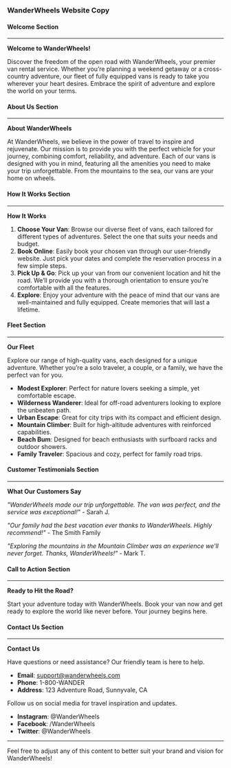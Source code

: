 ### WanderWheels Website Copy

#### Welcome Section
---
**Welcome to WanderWheels!**

Discover the freedom of the open road with WanderWheels, your premier van rental service. Whether you’re planning a weekend getaway or a cross-country adventure, our fleet of fully equipped vans is ready to take you wherever your heart desires. Embrace the spirit of adventure and explore the world on your terms.

#### About Us Section
---
**About WanderWheels**

At WanderWheels, we believe in the power of travel to inspire and rejuvenate. Our mission is to provide you with the perfect vehicle for your journey, combining comfort, reliability, and adventure. Each of our vans is designed with you in mind, featuring all the amenities you need to make your trip unforgettable. From the mountains to the sea, our vans are your home on wheels.

#### How It Works Section
---
**How It Works**

1. **Choose Your Van**: Browse our diverse fleet of vans, each tailored for different types of adventures. Select the one that suits your needs and budget.
2. **Book Online**: Easily book your chosen van through our user-friendly website. Just pick your dates and complete the reservation process in a few simple steps.
3. **Pick Up & Go**: Pick up your van from our convenient location and hit the road. We’ll provide you with a thorough orientation to ensure you’re comfortable with all the features.
4. **Explore**: Enjoy your adventure with the peace of mind that our vans are well-maintained and fully equipped. Create memories that will last a lifetime.

#### Fleet Section
---
**Our Fleet**

Explore our range of high-quality vans, each designed for a unique adventure. Whether you’re a solo traveler, a couple, or a family, we have the perfect van for you.

- **Modest Explorer**: Perfect for nature lovers seeking a simple, yet comfortable escape.
- **Wilderness Wanderer**: Ideal for off-road adventurers looking to explore the unbeaten path.
- **Urban Escape**: Great for city trips with its compact and efficient design.
- **Mountain Climber**: Built for high-altitude adventures with reinforced capabilities.
- **Beach Bum**: Designed for beach enthusiasts with surfboard racks and outdoor showers.
- **Family Traveler**: Spacious and cozy, perfect for family road trips.

#### Customer Testimonials Section
---
**What Our Customers Say**

*"WanderWheels made our trip unforgettable. The van was perfect, and the service was exceptional!"* - Sarah J.

*"Our family had the best vacation ever thanks to WanderWheels. Highly recommend!"* - The Smith Family

*"Exploring the mountains in the Mountain Climber was an experience we'll never forget. Thanks, WanderWheels!"* - Mark T.

#### Call to Action Section
---
**Ready to Hit the Road?**

Start your adventure today with WanderWheels. Book your van now and get ready to explore the world like never before. Your journey begins here.

#### Contact Us Section
---
**Contact Us**

Have questions or need assistance? Our friendly team is here to help.

- **Email**: support@wanderwheels.com
- **Phone**: 1-800-WANDER
- **Address**: 123 Adventure Road, Sunnyvale, CA

Follow us on social media for travel inspiration and updates.

- **Instagram**: @WanderWheels
- **Facebook**: /WanderWheels
- **Twitter**: @WanderWheels

---

Feel free to adjust any of this content to better suit your brand and vision for WanderWheels!